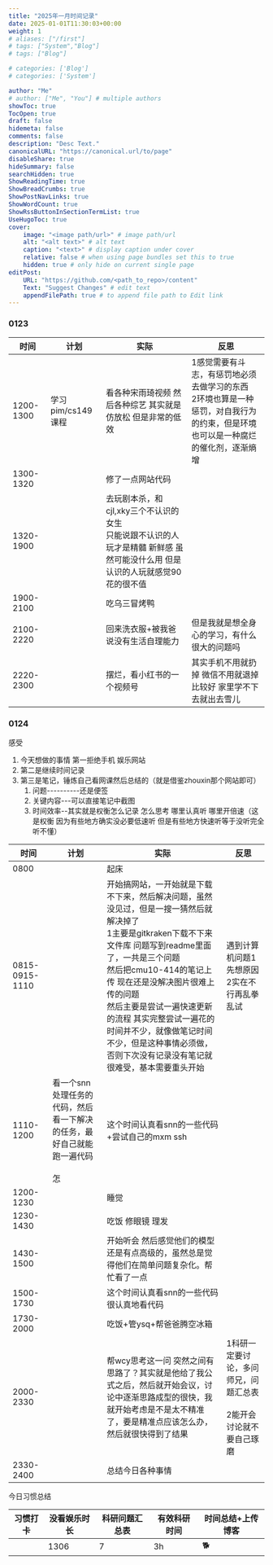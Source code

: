 ```yaml
---
title: "2025年一月时间记录"
date: 2025-01-01T11:30:03+00:00
weight: 1
# aliases: ["/first"]
# tags: ["System","Blog"]
# tags: ["Blog"]

# categories: ['Blog']
# categories: ['System']

author: "Me"
# author: ["Me", "You"] # multiple authors
showToc: true
TocOpen: true
draft: false
hidemeta: false
comments: false
description: "Desc Text."
canonicalURL: "https://canonical.url/to/page"
disableShare: true
hideSummary: false
searchHidden: true
ShowReadingTime: true
ShowBreadCrumbs: true
ShowPostNavLinks: true
ShowWordCount: true
ShowRssButtonInSectionTermList: true
UseHugoToc: true
cover:
    image: "<image path/url>" # image path/url
    alt: "<alt text>" # alt text
    caption: "<text>" # display caption under cover
    relative: false # when using page bundles set this to true
    hidden: true # only hide on current single page
editPost:
    URL: "https://github.com/<path_to_repo>/content"
    Text: "Suggest Changes" # edit text
    appendFilePath: true # to append file path to Edit link
---
```



### 0123

| 时间        | 计划            | 实际                                                                          | 反思                                                                  |
| --------- | ------------- | --------------------------------------------------------------------------- | ------------------------------------------------------------------- |
| 1200-1300 | 学习pim/cs149课程 | 看各种宋雨琦视频 然后各种综艺 其实就是仿放松 但是非常的低效                                             | 1感觉需要有斗志，有惩罚地必须去做学习的东西<br>2环境也算是一种惩罚，对自我行为的约束，但是环境也可以是一种腐烂的催化剂，逐渐熵增 |
| 1300-1320 |               | 修了一点网站代码                                                                    |                                                                     |
| 1320-1900 |               | 去玩剧本杀，和cjl,xky三个不认识的女生<br>只能说跟不认识的人玩才是精髓 新鲜感 虽然可能没什么用 但是认识的人玩就感觉90花的很不值<br> |                                                                     |
| 1900-2100 |               | 吃乌三冒烤鸭                                                                      |                                                                     |
| 2100-2220 |               | 回来洗衣服+被我爸说没有生活自理能力                                                          | 但是我就是想全身心的学习，有什么很大的问题吗                                              |
| 2220-2300 |               | 摆烂，看小红书的一个视频号                                                               | 其实手机不用就扔掉 微信不用就退掉比较好 家里学不下去就出去雪儿                                    |


### 0124
感受
1. 今天想做的事情 第一拒绝手机 娱乐网站
2. 第二是继续时间记录
3. 第三是笔记，锤炼自己看网课然后总结的（就是借鉴zhouxin那个网站即可）
	1. 问题----------还是便签
	2. 关键内容---可以直接笔记中截图
	3. 时间效率--其实就是权衡怎么记录 怎么思考 哪里认真听 哪里开倍速（这是权衡 因为有些地方确实没必要低速听 但是有些地方快速听等于没听完全听不懂）





| 时间             | 计划                                            | 实际                                                                                                                                                                                                                 | 反思                                       |
| -------------- | --------------------------------------------- | ------------------------------------------------------------------------------------------------------------------------------------------------------------------------------------------------------------------ | ---------------------------------------- |
| 0800           |                                               | 起床                                                                                                                                                                                                                 |                                          |
| 0815-0915-1110 |                                               | 开始搞网站，一开始就是下载不下来，然后解决问题，虽然没见过，但是一搜一猜然后就解决掉了<br>1主要是gitkraken下载不下来文件库 问题写到readme里面了，一共是三个问题<br>然后把cmu10-414的笔记上传 现在还是没解决图片很难上传的问题<br>然后主要是尝试一遍快速更新的流程 其实完整尝试一遍花的时间并不少，就像做笔记时间不少，但是这种事情必须做，否则下次没有记录没有笔记就很难受，基本需要重头开始 | 遇到计算机问题1先想原因2实在不行再乱拳乱试                   |
| 1110-1200      | 看一个snn处理任务的代码，然后看一下解决的任务，最好自己就能跑一遍代码<br><br>怎 | 这个时间认真看snn的一些代码+尝试自己的mxm ssh                                                                                                                                                                                       |                                          |
| 1200-1230      |                                               | 睡觉                                                                                                                                                                                                                 |                                          |
| 1230-1430      |                                               | 吃饭 修眼镜 理发                                                                                                                                                                                                          |                                          |
| 1430-1500      |                                               | 开始听会 然后感觉他们的模型还是有点高级的，虽然总是觉得他们在简单问题复杂化。帮忙看了一点                                                                                                                                                                      |                                          |
| 1500-1730      |                                               | 这个时间认真看snn的一些代码 很认真地看代码                                                                                                                                                                                            |                                          |
| 1730-2000      |                                               | 吃饭+管ysq+帮爸爸腾空冰箱                                                                                                                                                                                                    |                                          |
| 2000-2330      |                                               | 帮wcy思考这一问 突然之间有思路了？其实就是他给了我公式之后，然后就开始会议，讨论中逐渐思路成型的很快，我就开始考虑是不是太不精准了，要是精准点应该怎么办，然后就很快得到了结果                                                                                                                          | 1科研一定要讨论，多问师兄，问题汇总表<br><br>2能开会讨论就不要自己琢磨 |
| 2330-2400      |                                               | 总结今日各种事情                                                                                                                                                                                                           |                                          |


今日习惯总结

| 习惯打卡 | 没看娱乐时长 | 科研问题汇总表 | 有效科研时间 | 时间总结+上传博客 |
| ---- | ------ | ------- | ------ | --------- |
|      | 1306   | 7       | 3h     | 🐕        |
